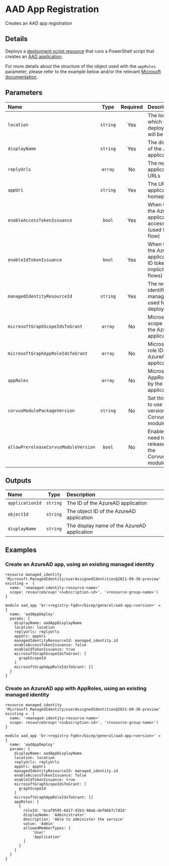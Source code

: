 # AAD App Registration

Creates an AAD app registration

## Details

Deploys a [deployment script resource](https://learn.microsoft.com/en-us/azure/templates/microsoft.resources/deploymentscripts?pivots=deployment-language-bicep) that runs a PowerShell script that creates an [AAD application](https://learn.microsoft.com/en-us/azure/active-directory/develop/app-objects-and-service-principals#application-object).

For more details about the structure of the object used with the `appRoles` parameter, please refer to the example below and/or the relevant [Microsoft documentation](https://learn.microsoft.com/en-us/graph/api/resources/approle?view=graph-rest-1.0).

## Parameters

| Name                                 | Type     | Required | Description                                                                                     |
| :----------------------------------- | :------: | :------: | :---------------------------------------------------------------------------------------------- |
| `location`                           | `string` | Yes      | The location in which the deployment script will be ran                                         |
| `displayName`                        | `string` | Yes      | The display name of the AzureAD application                                                     |
| `replyUrls`                          | `array`  | No       | The reply application reply URLs                                                                |
| `appUri`                             | `string` | Yes      | The URL to the application homepage                                                             |
| `enableAccessTokenIssuance`          | `bool`   | Yes      | When true, allows the AzureAD application to issue access tokens (used for implicit flow)       |
| `enableIdTokenIssuance`              | `bool`   | Yes      | When true, allows the AzureAD application to issue ID tokens (used for implicit & hybrid flows) |
| `managedIdentityResourceId`          | `string` | Yes      | The resource identifier of the managed identity used for the deployment script                  |
| `microsoftGraphScopeIdsToGrant`      | `array`  | No       | Microsoft Graph scope IDs to grant the AzureAD application                                      |
| `microsoftGraphAppRoleIdsToGrant`    | `array`  | No       | Microsoft Graph role IDs to grant the AzureAD application                                       |
| `appRoles`                           | `array`  | No       | Microsoft Graph AppRoles exposed by the AzureAD application                                     |
| `corvusModulePackageVersion`         | `string` | No       | Set this parameter to use a custom version of the Corvus.Deployment module                      |
| `allowPrereleaseCorvusModuleVersion` | `bool`   | No       | Enable this if you need to use a pre-release version of the Corvus.Deployment module            |

## Outputs

| Name            | Type     | Description                                 |
| :-------------- | :------: | :------------------------------------------ |
| `applicationId` | `string` | The ID of the AzureAD application           |
| `objectId`      | `string` | The object ID of the AzureAD application    |
| `displayName`   | `string` | The display name of the AzureAD application |

## Examples

### Create an AzureAD app, using an existing managed identity

```bicep
resource managed_identity 'Microsoft.ManagedIdentity/userAssignedIdentities@2021-09-30-preview' existing =  {
  name: '<managed-identity-resource-name>'
  scope: resourceGroup('<subscription-id>', '<resource-group-name>')
}

module aad_app 'br:<registry-fqdn>/bicep/general/aad-app:<version>' = {
  name: 'aadAppDeploy'
  params: {
    displayName: aadAppDisplayName
    location: location
    replyUrls: replyUrls
    appUri: appUri
    managedIdentityResourceId: managed_identity.id
    enableAccessTokenIssuance: false
    enableIdTokenIssuance: true
    microsoftGraphScopeIdsToGrant: [
      graphScopeId
    ]
    microsoftGraphAppRoleIdsToGrant: []
  }
}
```

### Create an AzureAD app with AppRoles, using an existing managed identity

```bicep
resource managed_identity 'Microsoft.ManagedIdentity/userAssignedIdentities@2021-09-30-preview' existing =  {
  name: '<managed-identity-resource-name>'
  scope: resourceGroup('<subscription-id>', '<resource-group-name>')
}

module aad_app 'br:<registry-fqdn>/bicep/general/aad-app:<version>' = {
  name: 'aadAppDeploy'
  params: {
    displayName: aadAppDisplayName
    location: location
    replyUrls: replyUrls
    appUri: appUri
    managedIdentityResourceId: managed_identity.id
    enableAccessTokenIssuance: false
    enableIdTokenIssuance: true
    microsoftGraphScopeIdsToGrant: [
      graphScopeId
    ]
    microsoftGraphAppRoleIdsToGrant: []
    appRoles: [
      {
        roleId: 'bcaf9595-6d17-42b3-98ab-def86b7c7d2d'
        displayName: 'Administrator'
        description: 'Able to administer the service'
        value: 'Admin'
        allowedMemberTypes: [
            'User'
            'Application'
        ]
      }
    ]
  }
}
```